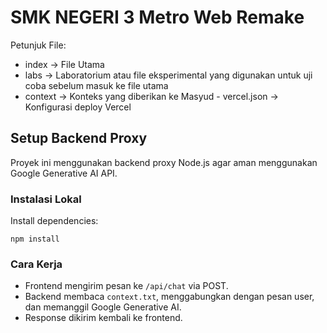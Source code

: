 # SMK NEGERI 3 Metro Web Remake

Petunjuk File:
- index -> File Utama
- labs -> Laboratorium atau file eksperimental yang digunakan untuk uji coba sebelum masuk ke file utama
- context -> Konteks yang diberikan ke Masyud
\- vercel.json -> Konfigurasi deploy Vercel

## Setup Backend Proxy

Proyek ini menggunakan backend proxy Node.js agar aman menggunakan Google Generative AI API.

### Instalasi Lokal

Install dependencies:
   ```
   npm install
   ```

### Cara Kerja

- Frontend mengirim pesan ke `/api/chat` via POST.
- Backend membaca `context.txt`, menggabungkan dengan pesan user, dan memanggil Google Generative AI.
- Response dikirim kembali ke frontend.
